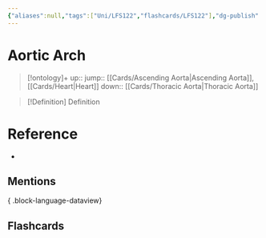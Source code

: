 ```yaml
---
{"aliases":null,"tags":["Uni/LFS122","flashcards/LFS122"],"dg-publish":true,"permalink":"/cards/aortic-arch/","dgPassFrontmatter":true}
---
```


# Aortic Arch

> [!ontology]+
> up:: 
> jump:: [[Cards/Ascending Aorta\|Ascending Aorta]], [[Cards/Heart\|Heart]]
> down:: [[Cards/Thoracic Aorta\|Thoracic Aorta]]

> [!Definition] Definition

# Reference

- 

## Mentions


{ .block-language-dataview}

## Flashcards